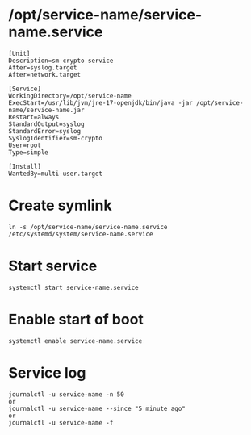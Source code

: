 # /opt/service-name/service-name.service

```properties
[Unit]
Description=sm-crypto service
After=syslog.target
After=network.target

[Service]
WorkingDirectory=/opt/service-name
ExecStart=/usr/lib/jvm/jre-17-openjdk/bin/java -jar /opt/service-name/service-name.jar
Restart=always
StandardOutput=syslog
StandardError=syslog
SyslogIdentifier=sm-crypto
User=root
Type=simple

[Install]
WantedBy=multi-user.target
```
# Create symlink

`ln -s /opt/service-name/service-name.service /etc/systemd/system/service-name.service`
# Start service

`systemctl start service-name.service`
# Enable start of boot

`systemctl enable service-name.service`
# Service log

```shell
journalctl -u service-name -n 50
or
journalctl -u service-name --since "5 minute ago"
or
journalctl -u service-name -f
```
